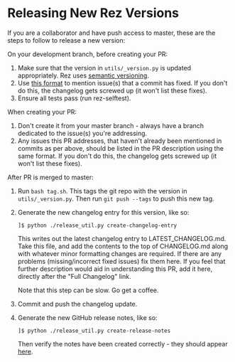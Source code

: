 # Releasing New Rez Versions

If you are a collaborator and have push access to master, these are the steps to
follow to release a new version:

On your development branch, before creating your PR:

1. Make sure that the version in `utils/_version.py` is updated appropriately.
   Rez uses [semantic versioning](https://semver.org/).
2. Use [this format](https://help.github.com/articles/closing-issues-using-keywords/)
   to mention issue(s) that a commit has fixed. If you don't do this, the
   changelog gets screwed up (it won't list these fixes).
3. Ensure all tests pass (run rez-selftest).

When creating your PR:

1. Don't create it from your master branch - always have a branch dedicated to
   the issue(s) you're addressing.
2. Any issues this PR addresses, that haven't already been mentioned in commits
   as per above, should be listed in the PR description using the same format.
   If you don't do this, the changelog gets screwed up (it won't list these fixes).

After PR is merged to master:

1. Run `bash tag.sh`. This tags the git repo with the version in `utils/_version.py`.
   Then run `git push --tags` to push this new tag.
2. Generate the new changelog entry for this version, like so:
      ```
      ]$ python ./release_util.py create-changelog-entry
      ```
   This writes out the latest changelog entry to LATEST_CHANGELOG.md. Take this
   file, and add the contents to the top of CHANGELOG.md along with whatever minor
   formatting changes are required. If there are any problems (missing/incorrect
   fixed issues) fix them here. If you feel that further description would aid
   in understanding this PR, add it here, directly after the "Full Changelog" link.

   Note that this step can be slow. Go get a coffee.
3. Commit and push the changelog update.
4. Generate the new GitHub release notes, like so:
      ```
      ]$ python ./release_util.py create-release-notes
      ```
   Then verify the notes have been created correctly - they should appear
   [here](https://github.com/nerdvegas/rez/releases).
